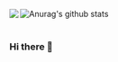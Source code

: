 ![Anurag's github stats](https://github-readme-stats.vercel.app/api?username=rajshrestha86&theme=tokyonight)
<a href="https://github-readme-stats.vercel.app/api/top-langs/?username=rajshrestha86&hide=php&theme=tokyonight">
  <img align="left" src="https://github-readme-stats.vercel.app/api/top-langs/?username=rajshrestha86&hide=php&theme=tokyonight" />
</a>
<br/>
<br/>
### Hi there 👋

<!--
**rajshrestha86/rajshrestha86** is a ✨ _special_ ✨ repository because its `README.md` (this file) appears on your GitHub profile.

Here are some ideas to get you started:

- 🔭 I’m currently working on ...
- 🌱 I’m currently learning ...
- 👯 I’m looking to collaborate on ...
- 🤔 I’m looking for help with ...
- 💬 Ask me about ...
- 📫 How to reach me: ...
- 😄 Pronouns: ...
- ⚡ Fun fact: ...
-->
